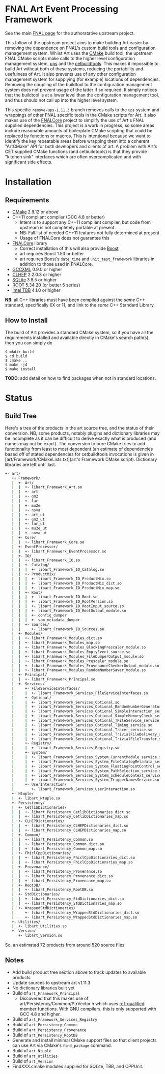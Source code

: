 FNAL Art Event Processing Framework
===================================
See the main [FNAL page](https://cdcvs.fnal.gov/redmine/projects/art) for
the authoratative upstream project.

This follow of the upstream project aims to make building Art easier
by removing the dependence on FNAL's custom build tools and configuration
management system. Whilst Art uses the [CMake](http://www.cmake.org)
build tool, the upstream FNAL CMake scripts make calls to the higher level
configuration management system,
[ups](https://cdcvs.fnal.gov/redmine/projects/ups)
and the [cetbuildtools](https://cdcvs.fnal.gov/redmine/projects/cetbuildtools).
This makes it impossible to build Art without both of these systems,
reducing the portability and usefulness of Art. It also prevents use
of any other configuration management system for supplying (for example)
locations of dependencies. Removing the coupling of the buildtool to the
configuration management system does not prevent usage of the latter if
so required. It simply notices that the buildtool is at a lower level than
the configuration management tool, and thus should not call up into the
higher level system.

This specific `remove-ups-1.11.3` branch removes calls to the `ups` system and
wrappings of other FNAL specific tools in the CMake scripts for Art.
It also makes use of the [FNALCore](https://github.com/LBNE/FNALCore)
project to simplify the use of Art's FNAL supplied dependencies.
This project is a work in progress, so some areas include reasonable
amounts of boilerplate CMake scripting that could be replaced by functions
or macros. This is intentional because we want to identify the key repeatable
areas before wrapping them into a coherent "ArtCMake" API for both developers
and clients of art. A problem with
Art's CET supplied CMake functions (and cetbuildtools) is that they provide
"kitchen sink" interfaces which are often overcomplicated and with significant
side effects.

Installation
============
Requirements
------------
- [CMake](http://www.cmake.org) 2.8.12 or above
- C++11 compliant compiler (GCC 4.8 or better)
  - Intent is to support any C++11 compliant compiler, but code from upstream
    is not completely portable at present.
  - NB: Full list of needed C++11 features not fully determined at present
  - Usage of FNALCore does not guarantee this
- [FNALCore](https://github.com/LBNE/FNALCore) library
  - Correct installation of this will also provide [Boost](http://www.boost.org)
  - art requires Boost 1.53 or better
  - art requires Boost's `date_time` and `unit_test_framework` libraries in
    addition to those used in FNALCore.
- [GCCXML](http://gccxml.github.io/HTML/Index.html) 0.9.0 or higher
- [CLHEP](http://proj-clhep.web.cern.ch/proj-clhep/) 2.2.0.3 or higher
- [SQLite](http://www.sqlite.org/) 3.8.5 or higher
- [ROOT](http://root.cern.ch) 5.34.20 (or better 5 series)
- [Intel TBB](https://www.threadingbuildingblocks.org/) 4.1.0 or higher

**NB**: all C++ libraries must have been compiled against the *same*
C++ standard, specifically 0X or 11, and link to the *same* C++ Standard
Library.

How to Install
--------------
The build of Art provides a standard CMake system, so if you
have all the requirements installed and available directly in CMake's
search path(s), then you can simply do

```
$ mkdir build
$ cd build
$ cmake ..
$ make -j4
$ make install
```

**TODO**: add detail on how to find packages when not in standard locations.


Status
======
Build Tree
----------
Here's a tree of the products in the art source tree, and the status
of their conversion. NB, some products, notably plugins and dictionary
libraries may be incomplete as it can be difficult to derive exactly what
is produced (and names may not be exact). The conversion to pure CMake tries
to add functionality from least to most dependent (an estimate of dependencies
based off of stated dependencies for cetbuildtools invocations is given
in [art/Framework/CMakeLists.txt](art's Framework CMake script).
Dictionary libraries are left until last.

```sh
+- art/
   +- Framework/
   |  +- Art/
   |  |  +- libart_Framework_Art.so                                                (YES)
   |  |  +- art                                                                    (YES) \
   |  |  +- gm2                                                                    (NO)  |
   |  |  +- lar                                                                    (NO)  |- only difference, mu2e has different
   |  |  +- mu2e                                                                   (YES) |  exception handling
   |  |  +- nova                                                                   (NO) /
   |  |  +- art_ut                                                                 (YES) \
   |  |  +- gm2_ut                                                                 (NO)  |
   |  |  +- lar_ut                                                                 (NO)  | - as above, but use boost::test
   |  |  +- mu2e_ut                                                                (YES) |
   |  |  +- nova_ut                                                                (NO) /
   |  +- Core/
   |  |  +- libart_Framework_Core.so                                               (YES)
   |  +- EventProcessor/
   |  |  +- libart_Framework_EventProcessor.so                                     (YES)
   |  +- IO/
   |  |  +- libart_Framework_IO.so                                                 (YES)
   |  |  +- Catalog/
   |  |  |  +- libart_Framework_IO_Catalog.so                                      (YES)
   |  |  +- ProductMix/
   |  |  |  +- libart_Framework_IO_ProductMix.so                                   (YES)
   |  |  |  +- libart_Framework_IO_ProductMix_dict.so                              (NO)
   |  |  |  +- libart_Framework_IO_ProductMix_map.so                               (NO)
   |  |  +- Root/
   |  |  |  +- libart_Framework_IO_Root.so                                         (YES)
   |  |  |  +- libart_Framework_IO_RootVersion.so                                  (YES)
   |  |  |  +- libart_Framework_IO_RootInput_source.so                             (YES)
   |  |  |  +- libart_Framework_IO_RootOutput_module.so                            (YES)
   |  |  |  +- config_dumper                                                       (YES)
   |  |  |  +- sam_metadata_dumper                                                 (YES)
   |  |  +- Sources/
   |  |     +- libart_Framework_IO_Sources.so                                      (YES)
   |  +- Modules/
   |  |  +- libart_Framework_Modules_dict.so                                       (NO)
   |  |  +- libart_Framework_Modules_map.so                                        (NO)
   |  |  +- libart_Framework_Modules_BlockingPrescaler_module.so                   (YES)
   |  |  +- libart_Framework_Modules_EmptyEvent_source.so                          (YES)
   |  |  +- libart_Framework_Modules_FileDumperOutput_module.so                    (YES)
   |  |  +- libart_Framework_Modules_Prescaler_module.so                           (YES)
   |  |  +- libart_Framework_Modules_ProvenanceCheckerOutput_module.so             (YES)
   |  |  +- libart_Framework_Modules_RandomNumberSaver_module.so                   (YES)
   |  +- Principal/
   |  |  +- libart_Framework_Principal.so                                          (YES)
   |  +- Services/
   |     +- FileServiceInterfaces/
   |     |  +- libart_Framework_Services_FileServiceInterfaces.so                  (YES)
   |     +- Optional/
   |     |  +- libart_Framework_Services_Optional.so                               (YES)
   |     |  +- libart_Framework_Services_Optional_RandomNumberGenerator_service.so (YES)
   |     |  +- libart_Framework_Services_Optional_SimpleInteraction_service.so     (YES)
   |     |  +- libart_Framework_Services_Optional_SimpleMemoryCheck_service.so     (YES)
   |     |  +- libart_Framework_Services_Optional_TFileService_service.so          (YES)
   |     |  +- libart_Framework_Services_Optional_Timing_service.so                (YES)
   |     |  +- libart_Framework_Services_Optional_Tracer_service.so                (YES)
   |     |  +- libart_Framework_Services_Optional_TrivialFileDelivery_service.so   (YES)
   |     |  +- libart_Framework_Services_Optional_TrivialFileTransfer_service.so   (YES)
   |     +- Registry/
   |     |  +- libart_Framework_Services_Registry.so                               (YES)
   |     +- System/
   |     |  +- libart_Framework_Services_System_CurrentModule_service.so           (YES)
   |     |  +- libart_Framework_Services_System_FileCatalogMetadata_service.so     (YES)
   |     |  +- libart_Framework_Services_System_FloatingPointControl_service.so    (YES)
   |     |  +- libart_Framework_Services_System_PathSelection_service.so           (YES)
   |     |  +- libart_Framework_Services_System_ScheduleContext_service.so         (YES)
   |     |  +- libart_Framework_Services_System_TriggerNamesService.so             (YES)
   |     +- UserInteraction/
   |        +- libart_Framework_Services_UserInteraction.so                        (YES)
   +- Ntuple/
   |  +- libart_Ntuple.so                                                          (YES)
   +- Persistency/
   |  +- CetlibDictionaries/
   |  |  +- libart_Persistency_CetlibDictionaries_dict.so                          (NO)
   |  |  +- libart_Persistency_CetlibDictionaries_map.so                           (NO)
   |  +- CLHEPDictionaries/
   |  |  +- libart_Persistency_CLHEPDictionaries_dict.so                           (NO)
   |  |  +- libart_Persistency_CLHEPDictionaries_map.so                            (NO)
   |  +- Common/
   |  |  +- libart_Persistency_Common.so                                           (YES)
   |  |  +- libart_Persistency_Common_dict.so                                      (NO)
   |  |  +- libart_Persistency_Common_map.so                                       (NO)
   |  +- FhiclCppDictionaries/
   |  |  +- libart_Persistency_FhiclCppDictionaries_dict.so                        (NO)
   |  |  +- libart_Persistency_FhiclCppDictionaries_map.so                         (NO)
   |  +- Provenance/
   |  |  +- libart_Persistency_Provenance.so                                       (YES)
   |  |  +- libart_Persistency_Provenance_dict.so                                  (NO)
   |  |  +- libart_Persistency_Provenance_map.so                                   (NO)
   |  +- RootDB/
   |  |  +- libart_Persistency_RootDB.so                                           (YES)
   |  +- StdDictionaries/
   |  |  +- libart_Persistency_StdDictionaries_dict.so                             (NO)
   |  |  +- libart_Persistency_StdDictionaries_map.so                              (NO)
   |  +- WrappedStdDictionaries/
   |     +- libart_Persistency_WrappedStdDictionaries_dict.so                      (NO)
   |     +- libart_Persistency_WrappedStdDictionaries_map.so                       (NO)
   +- Utilities/
   |  +- libart_Utilities.so                                                       (YES)
   +- Version/
      +- libart_Version.so                                                         (YES)
```

So, an estimated 72 products from around 520 source files

Notes
-----
- Add build product tree section above to track updates to available products
- Update sources to upstream art v1.11.3
- No dictionary libraries built yet
- Build of `art_Framework_Principal`
  - Discovered that this makes use of art/Persistency/Common/PtrVector.h
    which uses [ref-qualified](http://en.cppreference.com/w/cpp/language/member_functions) member functions. With GNU compilers, this is only
    supported with GCC 4.8 and higher.
- Build of `art_Framework_Services_Registry`
- Build of `art_Persistency_Common`
- Build of `art_Persistency_Provenance`
- Build of `art_Persistency_RootDB`
- Generate and install minimal CMake support files so that client projects
  can use Art via CMake's `find_package` command.
- Build of `art_Ntuple`
- Build of `art_Utilities`
- Build of `art_Version`
- FindXXX.cmake modules supplied for SQLite, TBB, and CPPUnit.

